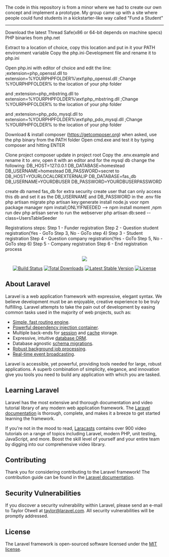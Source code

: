 The code in this repository is from a minor where we had to create our own concept and implement a prototype.
My group came up with a site where people could fund students in a kickstarter-like way called "Fund a Student"

-------------------------------------------------------------------------------------------------------------
Download the latest Thread Safe(x86 or 64-bit depends on machine specs) PHP binaries from php.net

Extract to a location of choice, copy this location and put in it your PATH environment variable
Copy the php.ini-Development file and rename it to php.ini

Open php.ini with editor of choice and edit the line:
;extension=php_openssl.dll
to
extension=%YOURPHPFOLDER%\ext\php_openssl.dll ;Change %YOURPHPFOLDER% to the location of your php folder

and
;extension=php_mbstring.dll
to
extension=%YOURPHPFOLDER%\ext\php_mbstring.dll ;Change %YOURPHPFOLDER% to the location of your php folder

and
;extension=php_pdo_mysql.dll
to
extension=%YOURPHPFOLDER%\ext\php_pdo_mysql.dll ;Change %YOURPHPFOLDER% to the location of your php folder

Download & install composer (https://getcomposer.org) when asked, use the php binary from the PATH folder
Open cmd.exe and test it by typing composer and hitting ENTER

Clone project
composer update in project root
Copy the .env.example and rename it to .env, open it with an editor and for the mysql db change the following:
DB_HOST=127.0.0.1
DB_DATABASE=homestead
DB_USERNAME=homestead
DB_PASSWORD=secret
to
DB_HOST=YOURLOCALOREXTERNALIP
DB_DATABASE=fas_db
DB_USERNAME=YOURDBUSER
DB_PASSWORD=YOURDBUSERPASSWORD

create db named fas_db
for extra security create user that can only access this db and set it as the DB_USERNAME and DB_PASSWORD in the .env file
php artisan migrate
php artisan key:generate
install node.js voor npm package manager
npm install,ONLYIFNEEDED --> npm install moment ,npm run dev
php artisan serve to run the webserver
php artisan db:seed --class=UsersTableSeeder

Registrations steps:
Step 1 - Funder registration
Step 2 - Question student registration(Yes - GoTo Step 3, No - GoTo step 4)
Step 3 - Student registration
Step 4 - Question company registration(Yes - GoTo Step 5, No - GoTo step 6)
Step 5 - Company registration
Step 6 - End registration process

<p align="center"><img src="https://laravel.com/assets/img/components/logo-laravel.svg"></p>

<p align="center">
<a href="https://travis-ci.org/laravel/framework"><img src="https://travis-ci.org/laravel/framework.svg" alt="Build Status"></a>
<a href="https://packagist.org/packages/laravel/framework"><img src="https://poser.pugx.org/laravel/framework/d/total.svg" alt="Total Downloads"></a>
<a href="https://packagist.org/packages/laravel/framework"><img src="https://poser.pugx.org/laravel/framework/v/stable.svg" alt="Latest Stable Version"></a>
<a href="https://packagist.org/packages/laravel/framework"><img src="https://poser.pugx.org/laravel/framework/license.svg" alt="License"></a>
</p>

## About Laravel

Laravel is a web application framework with expressive, elegant syntax. We believe development must be an enjoyable, creative experience to be truly fulfilling. Laravel attempts to take the pain out of development by easing common tasks used in the majority of web projects, such as:

- [Simple, fast routing engine](https://laravel.com/docs/routing).
- [Powerful dependency injection container](https://laravel.com/docs/container).
- Multiple back-ends for [session](https://laravel.com/docs/session) and [cache](https://laravel.com/docs/cache) storage.
- Expressive, intuitive [database ORM](https://laravel.com/docs/eloquent).
- Database agnostic [schema migrations](https://laravel.com/docs/migrations).
- [Robust background job processing](https://laravel.com/docs/queues).
- [Real-time event broadcasting](https://laravel.com/docs/broadcasting).

Laravel is accessible, yet powerful, providing tools needed for large, robust applications. A superb combination of simplicity, elegance, and innovation give you tools you need to build any application with which you are tasked.

## Learning Laravel

Laravel has the most extensive and thorough documentation and video tutorial library of any modern web application framework. The [Laravel documentation](https://laravel.com/docs) is thorough, complete, and makes it a breeze to get started learning the framework.

If you're not in the mood to read, [Laracasts](https://laracasts.com) contains over 900 video tutorials on a range of topics including Laravel, modern PHP, unit testing, JavaScript, and more. Boost the skill level of yourself and your entire team by digging into our comprehensive video library.

## Contributing

Thank you for considering contributing to the Laravel framework! The contribution guide can be found in the [Laravel documentation](http://laravel.com/docs/contributions).

## Security Vulnerabilities

If you discover a security vulnerability within Laravel, please send an e-mail to Taylor Otwell at taylor@laravel.com. All security vulnerabilities will be promptly addressed.

## License

The Laravel framework is open-sourced software licensed under the [MIT license](http://opensource.org/licenses/MIT).
